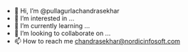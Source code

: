 - 👋 Hi, I’m @pullagurlachandrasekhar
- 👀 I’m interested in ...
- 🌱 I’m currently learning ...
- 💞️ I’m looking to collaborate on ...
- 📫 How to reach me chandrasekhar@nordicinfosoft.com

<!---
pullagurlachandrasekhar/pullagurlachandrasekhar is a ✨ special ✨ repository because its `README.md` (this file) appears on your GitHub profile.
You can click the Preview link to take a look at your changes.
--->
